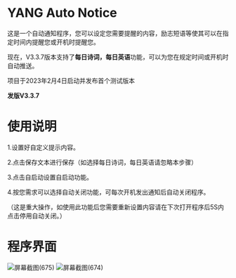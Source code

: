 # YANG Auto Notice
这是一个自动通知程序，您可以设定您需要提醒的内容，励志短语等使其可以在指定时间内提醒您或开机时提醒您。

现在，V3.3.7版本支持了**每日诗词，每日英语**功能，可以为您在规定时间或开机时自动推送。

项目于2023年2月4日启动并发布首个测试版本

**发版V3.3.7**
# 使用说明
1.设置好自定义提示内容。

2.点击保存文本进行保存（如选择每日诗词，每日英语请忽略本步骤）

3.点击自启动设置自启动功能。

4.按您需求可以选择自动关闭功能，可每次开机发出通知后自动关闭程序。

（这是重大操作，如使用此功能后您需要重新设置内容请在下次打开程序后5S内点击停用自动关闭。）
# 程序界面 
![屏幕截图(675)](https://user-images.githubusercontent.com/39414350/216811553-992bfea5-3027-4a51-bfa9-ba9dc7903818.png)
![屏幕截图(674)](https://user-images.githubusercontent.com/39414350/216811556-d4ae74f6-9d1b-4e99-9247-922938416049.png)
